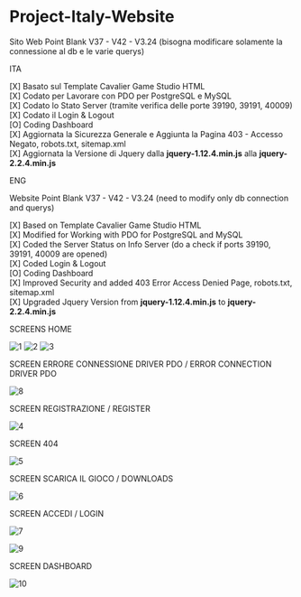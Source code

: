 # Project-Italy-Website

Sito Web Point Blank V37 - V42 - V3.24 (bisogna modificare solamente la connessione al db e le varie querys)

ITA

[X] Basato sul Template Cavalier Game Studio HTML <br />
[X] Codato per Lavorare con PDO per PostgreSQL e MySQL <br />
[X] Codato lo Stato Server (tramite verifica delle porte 39190, 39191, 40009) <br />
[X] Codato il Login & Logout <br />
[O] Coding Dashboard <br />
[X] Aggiornata la Sicurezza Generale e Aggiunta la Pagina 403 - Accesso Negato, robots.txt, sitemap.xml <br />
[X] Aggiornata la Versione di Jquery dalla <b>jquery-1.12.4.min.js</b> alla <b>jquery-2.2.4.min.js</b> <br />



ENG

Website Point Blank V37 - V42 - V3.24 (need to modify only db connection and querys)

[X] Based on Template Cavalier Game Studio HTML <br />
[X] Modified for Working with PDO for PostgreSQL and MySQL <br />
[X] Coded the Server Status on Info Server (do a check if ports 39190, 39191, 40009 are opened)  <br />
[X] Coded Login & Logout <br />
[O] Coding Dashboard <br />
[X] Improved Security and added 403 Error Access Denied Page, robots.txt, sitemap.xml <br />
[X] Upgraded Jquery Version from <b>jquery-1.12.4.min.js</b> to <b>jquery-2.2.4.min.js</b> <br />
  
  
  

SCREENS HOME

![1](https://user-images.githubusercontent.com/17235041/164019776-10a21b5a-f0d5-47ea-b8b7-eb7ad5a4fca1.png)
![2](https://user-images.githubusercontent.com/17235041/164019785-066435ba-4c2f-4d38-88d1-07f7da73b7ca.png)
![3](https://user-images.githubusercontent.com/17235041/164019784-47ffdfe1-7c02-4e1a-b65d-2af2d15c72ca.png)

SCREEN ERRORE CONNESSIONE DRIVER PDO / ERROR CONNECTION DRIVER PDO

![8](https://user-images.githubusercontent.com/17235041/164033560-4b2ce820-c57b-41e9-a948-966b810eb898.png)

SCREEN REGISTRAZIONE / REGISTER

![4](https://user-images.githubusercontent.com/17235041/164021600-2aafffe7-9606-4d11-a028-ed2c98bc6a6a.png)

SCREEN 404

![5](https://user-images.githubusercontent.com/17235041/164022163-eec5553a-23f2-4298-bc29-254349e034a7.png)

SCREEN SCARICA IL GIOCO / DOWNLOADS

![6](https://user-images.githubusercontent.com/17235041/164022542-24993969-371f-4250-97af-d6d86ae2a9c4.png)

SCREEN ACCEDI / LOGIN

![7](https://user-images.githubusercontent.com/17235041/164032300-eda45ab0-7478-4abc-95d7-6588337b9185.png)

![9](https://user-images.githubusercontent.com/17235041/164332697-b5bdd933-1a3a-4f57-8a8f-72b348b745cb.png)

SCREEN DASHBOARD

![10](https://user-images.githubusercontent.com/17235041/164332739-7a2973b0-489b-4513-b610-6c28d6dd00dd.png)








